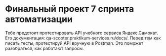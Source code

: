 # Финальный проект 7 спринта автоматизации
Тебе предстоит протестировать API учебного сервиса Яндекс.Самокат. Его документация: qa-scooter.praktikum-services.ru/docs/.
Перед тем как писать тесты, протестируй API вручную в Postman. Это поможет разобраться, как работают запросы.